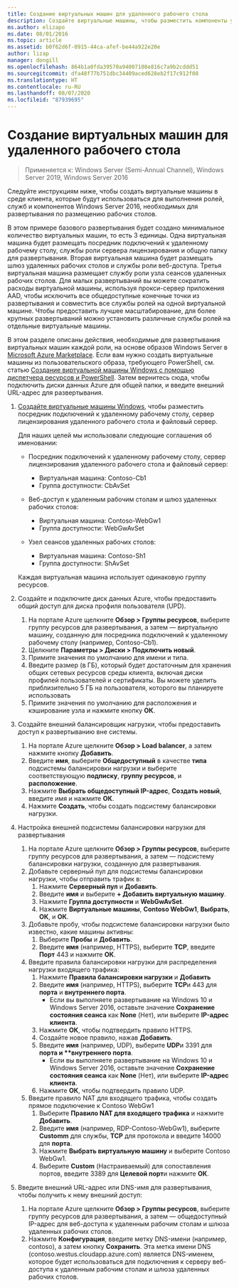 ```yaml
---
title: Создание виртуальных машин для удаленного рабочего стола
description: Создайте виртуальные машины, чтобы разместить компоненты удаленного рабочего стола в облаке.
ms.author: elizapo
ms.date: 08/01/2016
ms.topic: article
ms.assetid: b0f62d6f-0915-44ca-afef-be44a922e20e
author: lizap
manager: dongill
ms.openlocfilehash: 864b1a0fda39570a94007108e816c7a9b2cddd51
ms.sourcegitcommit: dfa48f77b751dbc34409aced628eb2f17c912f08
ms.translationtype: HT
ms.contentlocale: ru-RU
ms.lasthandoff: 08/07/2020
ms.locfileid: "87939695"
---
```

# <a name="create-virtual-machines-for-remote-desktop"></a>Создание виртуальных машин для удаленного рабочего стола

>Применяется к: Windows Server (Semi-Annual Channel), Windows Server 2019, Windows Server 2016

Следуйте инструкциям ниже, чтобы создать виртуальные машины в среде клиента, которые будут использоваться для выполнения ролей, служб и компонентов Windows Server 2016, необходимых для развертывания по размещению рабочих столов.

В этом примере базового развертывания будет создано минимальное количество виртуальных машин, то есть 3 единицы. Одна виртуальная машина будет размещать посредник подключений к удаленному рабочему столу, службы роли сервера лицензирования и общую папку для развертывания. Вторая виртуальная машина будет размещать шлюз удаленных рабочих столов и службы роли веб-доступа.  Третья виртуальная машина размещает службу роли узла сеансов удаленных рабочих столов. Для малых развертываний вы можете сократить расходы виртуальной машины, используя прокси-сервер приложения AAD, чтобы исключить все общедоступные конечные точки из развертывания и совместить все службы ролей на одной виртуальной машине. Чтобы предоставить лучшее масштабирование, для более крупных развертываний можно установить различные службы ролей на отдельные виртуальные машины.

В этом разделе описаны действия, необходимые для развертывания виртуальных машин каждой роли, на основе образов Windows Server в [Microsoft Azure Marketplace](https://azure.microsoft.com/marketplace/). Если вам нужно создать виртуальные машины из пользовательского образа, требующего PowerShell, см. статью [Создание виртуальной машины Windows с помощью диспетчера ресурсов и PowerShell](/azure/virtual-machines/windows/quick-create-powershell). Затем вернитесь сюда, чтобы подключить диски данных Azure для общей папки, и введите внешний URL-адрес для развертывания.

1. [Создайте виртуальные машины Windows](/azure/virtual-machines/windows/quick-create-portal), чтобы разместить посредник подключений к удаленному рабочему столу, сервер лицензирования удаленного рабочего стола и файловый сервер.

   Для наших целей мы использовали следующие соглашения об именовании:
   - Посредник подключений к удаленному рабочему столу, сервер лицензирования удаленного рабочего стола и файловый сервер:
       - Виртуальная машина: Contoso-Cb1
       - Группа доступности: CbAvSet
   - Веб-доступ к удаленным рабочим столам и шлюз удаленных рабочих столов:
       - Виртуальная машина: Contoso-WebGw1
       - Группа доступности: WebGwAvSet

   - Узел сеансов удаленных рабочих столов:
       - Виртуальная машина: Contoso-Sh1
       - Группа доступности: ShAvSet

   Каждая виртуальная машина использует одинаковую группу ресурсов.
2. Создайте и подключите диск данных Azure, чтобы предоставить общий доступ для диска профиля пользователя (UPD).
   1.  На портале Azure щелкните **Обзор > Группы ресурсов**, выберите группу ресурсов для развертывания, а затем — виртуальную машину, созданную для посредника подключений к удаленному рабочему столу (например, Contoso-Cb1).
   2.  Щелкните **Параметры > Диски > Подключить новый**.
   3.  Примите значения по умолчанию для имени и типа.
   4.  Введите размер (в ГБ), который будет достаточным для хранения общих сетевых ресурсов среды клиента, включая диски профилей пользователей и сертификаты. Вы можете уделить приблизительно 5 ГБ на пользователя, которого вы планируете использовать
   5.  Примите значения по умолчанию для расположения и кэширование узла и нажмите кнопку **ОК**.
3. Создайте внешний балансировщик нагрузки, чтобы предоставить доступ к развертыванию вне системы.
   1. На портале Azure щелкните **Обзор > Load balancer**, а затем нажмите кнопку **Добавить**.
   2. Введите **имя**, выберите **Общедоступный** в качестве **типа** подсистемы балансировки нагрузки и выберите соответствующую **подписку**,  **группу ресурсов**, и **расположение**.
   3. Нажмите **Выбрать общедоступный IP-адрес**, **Создать новый**, введите имя и нажмите **ОК**.
   4. Нажмите **Создать**, чтобы создать подсистему балансировки нагрузки.
4. Настройка внешней подсистемы балансировки нагрузки для развертывания
   1. На портале Azure щелкните **Обзор > Группы ресурсов**, выберите группу ресурсов для развертывания, а затем — подсистему балансировки нагрузки, созданную для развертывания.
   2. Добавьте серверный пул для подсистемы балансировки нагрузки, чтобы отправить трафик в:
       1. Нажмите **Серверный пул** и **Добавить**.
       2. Введите **имя** и выберите **\+ Добавить виртуальную машину**.
       3. Нажмите **Группа доступности** и **WebGwAvSet**.
       4. Нажмите **Виртуальные машины**, **Contoso WebGw1**, **Выбрать**, **ОК**, и **ОК**.
   3. Добавьте пробу, чтобы подсистеме балансировки нагрузки было известно, какие машины активны:
       1. Выберите **Пробы** и **Добавить**.
       2. Введите **имя** (например, HTTPS), выберите **TCP**, введите **Порт** 443 и нажмите **ОК**.
   4. Введите правила балансировки нагрузки для распределения нагрузки входящего трафика:
      1. Нажмите **Правила балансировки нагрузки** и **Добавить**
      2. Введите **имя** (например, HTTPS), выберите **TCP**и 443 для **порта** и **внутреннего порта**.
          - Если вы выполняете развертывание на Windows 10 и Windows Server 2016, оставьте значение **Сохранение состояния сеанса** как **None** (Нет), или выберите **IP-адрес клиента**.
      3. Нажмите **ОК**, чтобы подтвердить правило HTTPS.
      4. Создайте новое правило, нажав **Добавить**.
      5. Введите **имя** (например, UDP), выберите **UDP**и 3391 для <strong>порта и **внутреннего порта</strong>.
          - Если вы выполняете развертывание на Windows 10 и Windows Server 2016, оставьте значение **Сохранение состояния сеанса** как **None** (Нет), или выберите **IP-адрес клиента**.
      6. Нажмите **ОК**, чтобы подтвердить правило UDP.
   5. Введите правило NAT для входящего трафика, чтобы создать прямое подключение к Contoso WebGw1
       1. Выберите **Правило NAT для входящего трафика** и нажмите **Добавить**.
       2. Введите **имя** (например, RDP-Contoso-WebGw1), выберите **Customm** для службы, **TCP** для протокола и введите 14000 для **порта**.
       3. Нажмите **Выбрать виртуальную машину** и выберите Contoso WebGw1.
       4. Выберите **Custom** (Настраиваемый) для сопоставления портов, введите 3389 для **Целевой порт**и нажмите **ОК**.
5. Введите внешний URL-адрес или DNS-имя для развертывания, чтобы получить к нему внешний доступ:
   1.  На портале Azure щелкните **Обзор > Группы ресурсов**, выберите группу ресурсов для развертывания, а затем — общедоступный IP-адрес для веб-доступа к удаленным рабочим столам и шлюза удаленных рабочих столов.
   2.  Нажмите **Конфигурация**, введите метку DNS-имени (например, contoso), а затем кнопку **Сохранить**. Эта метка имени DNS (contoso.westus.cloudapp.azure.com) является DNS-именем, которое будет использоваться для подключения к серверу веб-доступа к удаленным рабочим столам и шлюза удаленных рабочих столов.
